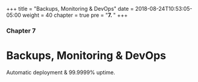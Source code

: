 +++
title = "Backups, Monitoring & DevOps"
date = 2018-08-24T10:53:05-05:00
weight = 40
chapter = true
pre = "<b>7. </b>"
+++

### Chapter 7

# Backups, Monitoring & DevOps

Automatic deployment & 99.9999% uptime.

